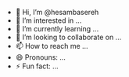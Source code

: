 - 👋 Hi, I’m @hesambasereh
- 👀 I’m interested in ...
- 🌱 I’m currently learning ...
- 💞️ I’m looking to collaborate on ...
- 📫 How to reach me ...
- 😄 Pronouns: ...
- ⚡ Fun fact: ...

<!---
hesambasereh/hesambasereh is a ✨ special ✨ repository because its `README.md` (this file) appears on your GitHub profile.
You can click the Preview link to take a look at your changes.
--->
